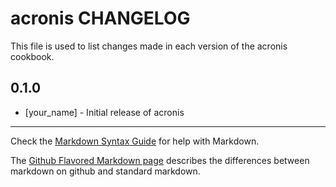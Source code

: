 acronis CHANGELOG
====================

This file is used to list changes made in each version of the acronis cookbook.

0.1.0
-----
- [your_name] - Initial release of acronis

- - -
Check the [Markdown Syntax Guide](http://daringfireball.net/projects/markdown/syntax) for help with Markdown.

The [Github Flavored Markdown page](http://github.github.com/github-flavored-markdown/) describes the differences between markdown on github and standard markdown.
